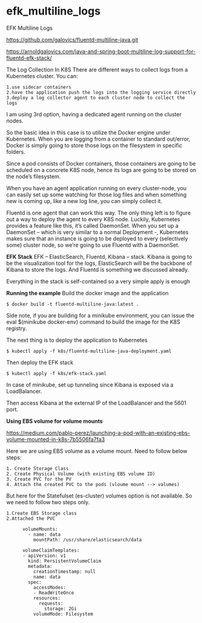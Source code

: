 # efk_multiline_logs
EFK Multiline Logs


https://github.com/galovics/fluentd-multiline-java.git

https://arnoldgalovics.com/java-and-spring-boot-multiline-log-support-for-fluentd-efk-stack/


The Log Collection In K8S
There are different ways to collect logs from a Kubernetes cluster. You can:

    1.use sidecar containers
    2.have the application push the logs into the logging service directly
    3.deploy a log collector agent to each cluster node to collect the logs

I am using 3rd option, having a dedicated agent running on the cluster nodes.

So the basic idea in this case is to utilize the Docker engine under Kubernetes. When you are logging from a container to standard out/error, Docker is simply going to store those logs on the filesystem in specific folders.

Since a pod consists of Docker containers, those containers are going to be scheduled on a concrete K8S node, hence its logs are going to be stored on the node’s filesystem.

When you have an agent application running on every cluster-node, you can easily set up some watching for those log files and when something new is coming up, like a new log line, you can simply collect it.

Fluentd is one agent that can work this way. The only thing left is to figure out a way to deploy the agent to every K8S node. Luckily, Kubernetes provides a feature like this, it’s called DaemonSet. When you set up a DaemonSet – which is very similar to a normal Deployment -, Kubernetes makes sure that an instance is going to be deployed to every (selectively some) cluster node, so we’re going to use Fluentd with a DaemonSet.

**EFK Stack**
EFK – ElasticSearch, Fluentd, Kibana – stack. Kibana is going to be the visualization tool for the logs, ElasticSearch will be the backbone of Kibana to store the logs. And Fluentd is something we discussed already.

Everything in the stack is self-contained so a very simple apply is enough

**Running the example**
Build the docker image and the application

    $ docker build -t fluentd-multiline-java:latest .
    
Side note, if you are building for a minikube environment, you can issue the eval $(minikube docker-env) command to build the image for the K8S registry.

The next thing is to deploy the application to Kubernetes

    $ kubectl apply -f k8s/fluentd-multiline-java-deployment.yaml
    
Then deploy the EFK stack

    $ kubectl apply -f k8s/efk-stack.yaml
In case of minikube, set up tunneling since Kibana is exposed via a LoadBalancer.

Then access Kibana at the external IP of the LoadBalancer and the 5601 port.


**Using EBS volume for volume mounts**

https://medium.com/pablo-perez/launching-a-pod-with-an-existing-ebs-volume-mounted-in-k8s-7b5506fa7fa3

Here we are using EBS volume as a volume mount. Need to follow below steps:

    1. Create Storage Class
    2. Create Physical Volume (with existing EBS volume ID)
    3. Create PVC for the PV 
    4. Attach the created PVC to the pods (vloume mount --> valumes)

But here for the Statefulset (es-cluster) volumes option is not available. So we need to follow two steps only.

    1.Create EBS Storage class
    2.Attached the PVC 

          volumeMounts:
            - name: data
              mountPath: /usr/share/elasticsearch/data

          volumeClaimTemplates:
          - apiVersion: v1
            kind: PersistentVolumeClaim
            metadata:
              creationTimestamp: null
              name: data
            spec:
              accessModes:
              - ReadWriteOnce
              resources:
                requests:
                  storage: 2Gi
              volumeMode: Filesystem
